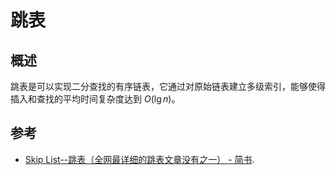 # 跳表

## 概述

跳表是可以实现二分查找的有序链表，它通过对原始链表建立多级索引，能够使得插入和查找的平均时间复杂度达到 $O(\lg{n})$。

## 参考

- [Skip List--跳表（全网最详细的跳表文章没有之一） - 简书](https://www.jianshu.com/p/9d8296562806).
